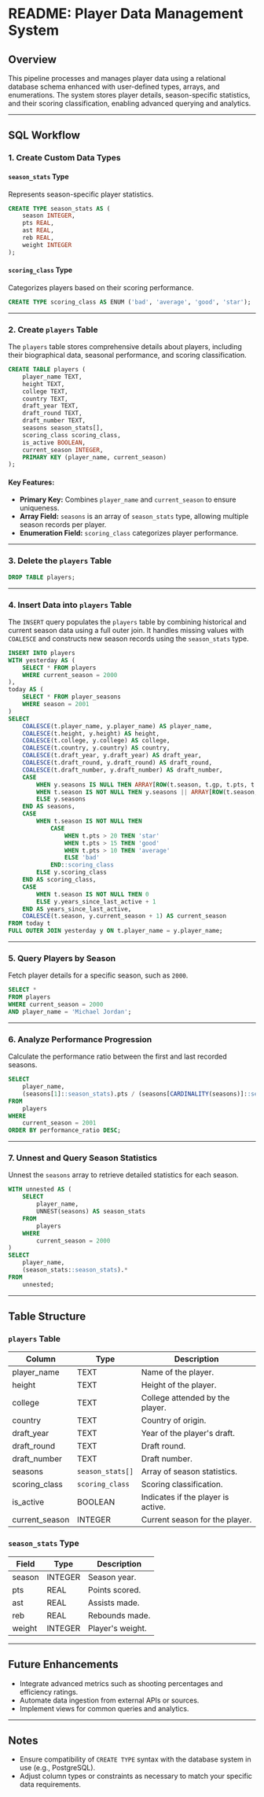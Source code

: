 # README: Player Data Management System

## Overview

This pipeline processes and manages player data using a relational database schema enhanced with user-defined types, arrays, and enumerations. The system stores player details, season-specific statistics, and their scoring classification, enabling advanced querying and analytics.

---

## SQL Workflow

### 1. **Create Custom Data Types**

#### **`season_stats` Type**
Represents season-specific player statistics.

```sql
CREATE TYPE season_stats AS (
    season INTEGER,
    pts REAL,
    ast REAL,
    reb REAL,
    weight INTEGER
);
```

#### **`scoring_class` Type**
Categorizes players based on their scoring performance.

```sql
CREATE TYPE scoring_class AS ENUM ('bad', 'average', 'good', 'star');
```

---

### 2. **Create `players` Table**

The `players` table stores comprehensive details about players, including their biographical data, seasonal performance, and scoring classification.

```sql
CREATE TABLE players (
    player_name TEXT,
    height TEXT,
    college TEXT,
    country TEXT,
    draft_year TEXT,
    draft_round TEXT,
    draft_number TEXT,
    seasons season_stats[],
    scoring_class scoring_class,
    is_active BOOLEAN,
    current_season INTEGER,
    PRIMARY KEY (player_name, current_season)
);
```

#### Key Features:
- **Primary Key:** Combines `player_name` and `current_season` to ensure uniqueness.
- **Array Field:** `seasons` is an array of `season_stats` type, allowing multiple season records per player.
- **Enumeration Field:** `scoring_class` categorizes player performance.

---

### 3. **Delete the `players` Table**

```sql
DROP TABLE players;
```

---

### 4. **Insert Data into `players` Table**

The `INSERT` query populates the `players` table by combining historical and current season data using a full outer join. It handles missing values with `COALESCE` and constructs new season records using the `season_stats` type.

```sql
INSERT INTO players
WITH yesterday AS (
    SELECT * FROM players
    WHERE current_season = 2000
),
today AS (
    SELECT * FROM player_seasons
    WHERE season = 2001
)
SELECT
    COALESCE(t.player_name, y.player_name) AS player_name,
    COALESCE(t.height, y.height) AS height,
    COALESCE(t.college, y.college) AS college,
    COALESCE(t.country, y.country) AS country,
    COALESCE(t.draft_year, y.draft_year) AS draft_year,
    COALESCE(t.draft_round, y.draft_round) AS draft_round,
    COALESCE(t.draft_number, y.draft_number) AS draft_number,
    CASE
        WHEN y.seasons IS NULL THEN ARRAY[ROW(t.season, t.gp, t.pts, t.reb, t.ast)::season_stats]
        WHEN t.season IS NOT NULL THEN y.seasons || ARRAY[ROW(t.season, t.gp, t.pts, t.reb, t.ast)::season_stats]
        ELSE y.seasons
    END AS seasons,
    CASE
        WHEN t.season IS NOT NULL THEN 
            CASE
                WHEN t.pts > 20 THEN 'star'
                WHEN t.pts > 15 THEN 'good'
                WHEN t.pts > 10 THEN 'average'
                ELSE 'bad'
            END::scoring_class
        ELSE y.scoring_class
    END AS scoring_class,
    CASE
        WHEN t.season IS NOT NULL THEN 0
        ELSE y.years_since_last_active + 1
    END AS years_since_last_active,
    COALESCE(t.season, y.current_season + 1) AS current_season
FROM today t
FULL OUTER JOIN yesterday y ON t.player_name = y.player_name;
```

---

### 5. **Query Players by Season**

Fetch player details for a specific season, such as `2000`.

```sql
SELECT * 
FROM players
WHERE current_season = 2000 
AND player_name = 'Michael Jordan';
```

---

### 6. **Analyze Performance Progression**

Calculate the performance ratio between the first and last recorded seasons.

```sql
SELECT
    player_name,
    (seasons[1]::season_stats).pts / (seasons[CARDINALITY(seasons)]::season_stats).pts AS performance_ratio
FROM
    players
WHERE
    current_season = 2001
ORDER BY performance_ratio DESC;
```

---

### 7. **Unnest and Query Season Statistics**

Unnest the `seasons` array to retrieve detailed statistics for each season.

```sql
WITH unnested AS (
    SELECT
        player_name,
        UNNEST(seasons) AS season_stats
    FROM
        players
    WHERE
        current_season = 2000
)
SELECT
    player_name,
    (season_stats::season_stats).*
FROM
    unnested;
```

---

## Table Structure

### **`players` Table**

| Column              | Type              | Description                                   |
|----------------------|-------------------|-----------------------------------------------|
| player_name          | TEXT              | Name of the player.                          |
| height               | TEXT              | Height of the player.                        |
| college              | TEXT              | College attended by the player.              |
| country              | TEXT              | Country of origin.                           |
| draft_year           | TEXT              | Year of the player's draft.                  |
| draft_round          | TEXT              | Draft round.                                 |
| draft_number         | TEXT              | Draft number.                                |
| seasons              | `season_stats[]`  | Array of season statistics.                  |
| scoring_class        | `scoring_class`   | Scoring classification.                      |
| is_active            | BOOLEAN           | Indicates if the player is active.           |
| current_season       | INTEGER           | Current season for the player.               |

### **`season_stats` Type**

| Field    | Type    | Description                     |
|----------|---------|---------------------------------|
| season   | INTEGER | Season year.                   |
| pts      | REAL    | Points scored.                 |
| ast      | REAL    | Assists made.                  |
| reb      | REAL    | Rebounds made.                 |
| weight   | INTEGER | Player's weight.               |

---

## Future Enhancements
- Integrate advanced metrics such as shooting percentages and efficiency ratings.
- Automate data ingestion from external APIs or sources.
- Implement views for common queries and analytics.

---

## Notes
- Ensure compatibility of `CREATE TYPE` syntax with the database system in use (e.g., PostgreSQL).
- Adjust column types or constraints as necessary to match your specific data requirements.